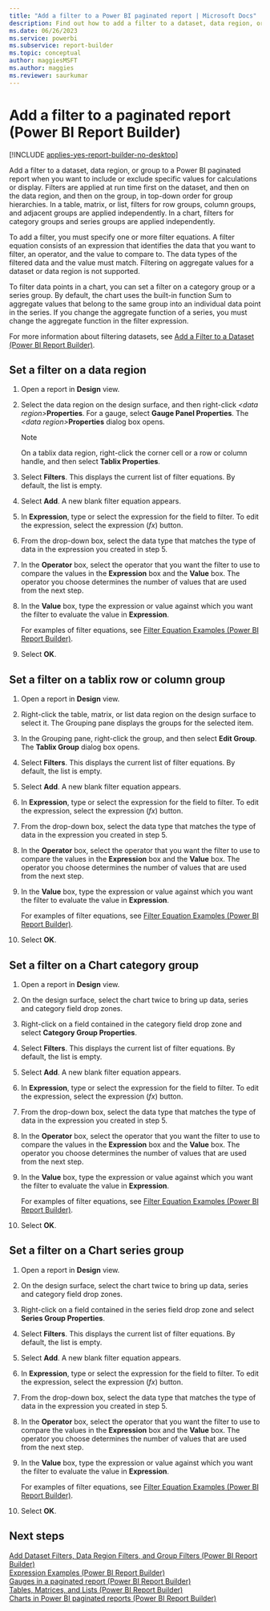 ```yaml
---
title: "Add a filter to a Power BI paginated report | Microsoft Docs"
description: Find out how to add a filter to a dataset, data region, or group when you want to include or exclude specific values for calculations or display in a Power BI paginated report.
ms.date: 06/26/2023
ms.service: powerbi
ms.subservice: report-builder
ms.topic: conceptual
author: maggiesMSFT
ms.author: maggies
ms.reviewer: saurkumar
---
```

# Add a filter to a paginated report (Power BI Report Builder)

[!INCLUDE [applies-yes-report-builder-no-desktop](../../includes/applies-yes-report-builder-no-desktop.md)]

Add a filter to a dataset, data region, or group to a Power BI paginated report when you want to include or exclude specific values for calculations or display. Filters are applied at run time first on the dataset, and then on the data region, and then on the group, in top-down order for group hierarchies. In a table, matrix, or list, filters for row groups, column groups, and adjacent groups are applied independently. In a chart, filters for category groups and series groups are applied independently.  
  
 To add a filter, you must specify one or more filter equations. A filter equation consists of an expression that identifies the data that you want to filter, an operator, and the value to compare to. The data types of the filtered data and the value must match. Filtering on aggregate values for a dataset or data region is not supported.  
  
 To filter data points in a chart, you can set a filter on a category group or a series group. By default, the chart uses the built-in function Sum to aggregate values that belong to the same group into an individual data point in the series. If you change the aggregate function of a series, you must change the aggregate function in the filter expression.  
  
 For more information about filtering datasets, see [Add a Filter to a Dataset (Power BI Report Builder)](/sql/reporting-services/report-data/add-a-filter-to-a-dataset-report-builder-and-ssrs).  
  
  
## Set a filter on a data region  
  
1. Open a report in **Design** view.  
  
2. Select the data region on the design surface, and then right-click _\<data region>_**Properties**. For a gauge, select **Gauge Panel Properties**. The _\<data region>_**Properties** dialog box opens.  
  
    > [!NOTE]  
    >  On a tablix data region, right-click the corner cell or a row or column handle, and then select **Tablix Properties**.  
  
3. Select **Filters**. This displays the current list of filter equations. By default, the list is empty.  
  
4. Select **Add**. A new blank filter equation appears.  
  
5. In **Expression**, type or select the expression for the field to filter. To edit the expression, select the expression (*fx*) button.  
  
6. From the drop-down box, select the data type that matches the type of data in the expression you created in step 5.  
  
7. In the **Operator** box, select the operator that you want the filter to use to compare the values in the **Expression** box and the **Value** box. The operator you choose determines the number of values that are used from the next step.  
  
8. In the **Value** box, type the expression or value against which you want the filter to evaluate the value in **Expression**.  
  
     For examples of filter equations, see [Filter Equation Examples (Power BI Report Builder)](/sql/reporting-services/report-design/filter-equation-examples-report-builder-and-ssrs).  
  
9. Select **OK**.
  
## Set a filter on a tablix row or column group  
  
1. Open a report in **Design** view.  
  
2. Right-click the table, matrix, or list data region on the design surface to select it. The Grouping pane displays the groups for the selected item.  
  
3. In the Grouping pane, right-click the group, and then select **Edit Group**. The **Tablix Group** dialog box opens.  
  
4. Select **Filters**. This displays the current list of filter equations. By default, the list is empty.  
  
5. Select **Add**. A new blank filter equation appears.  
  
6. In **Expression**, type or select the expression for the field to filter. To edit the expression, select the expression (*fx*) button.  
  
7. From the drop-down box, select the data type that matches the type of data in the expression you created in step 5.  
  
8. In the **Operator** box, select the operator that you want the filter to use to compare the values in the **Expression** box and the **Value** box. The operator you choose determines the number of values that are used from the next step.  
  
9. In the **Value** box, type the expression or value against which you want the filter to evaluate the value in **Expression**.  
  
     For examples of filter equations, see [Filter Equation Examples (Power BI Report Builder)](/sql/reporting-services/report-design/filter-equation-examples-report-builder-and-ssrs).  
  
10. Select **OK**.
  
## Set a filter on a Chart category group  
  
1. Open a report in **Design** view.  
  
2. On the design surface, select the chart twice to bring up data, series and category field drop zones.  
  
3. Right-click on a field contained in the category field drop zone and select **Category Group Properties**.  
  
4. Select **Filters**. This displays the current list of filter equations. By default, the list is empty.  
  
5. Select **Add**. A new blank filter equation appears.  
  
6. In **Expression**, type or select the expression for the field to filter. To edit the expression, select the expression (*fx*) button.  
  
7. From the drop-down box, select the data type that matches the type of data in the expression you created in step 5.  
  
8. In the **Operator** box, select the operator that you want the filter to use to compare the values in the **Expression** box and the **Value** box. The operator you choose determines the number of values that are used from the next step.  
  
9. In the **Value** box, type the expression or value against which you want the filter to evaluate the value in **Expression**.  
  
     For examples of filter equations, see [Filter Equation Examples (Power BI Report Builder)](/sql/reporting-services/report-design/filter-equation-examples-report-builder-and-ssrs).  
  
10. Select **OK**.
  
## Set a filter on a Chart series group  
  
1. Open a report in **Design** view.  
  
2. On the design surface, select the chart twice to bring up data, series and category field drop zones.  
  
3. Right-click on a field contained in the series field drop zone and select **Series Group Properties**.  
  
4. Select **Filters**. This displays the current list of filter equations. By default, the list is empty.  
  
5. Select **Add**. A new blank filter equation appears.  
  
6. In **Expression**, type or select the expression for the field to filter. To edit the expression, select the expression (*fx*) button.  
  
7. From the drop-down box, select the data type that matches the type of data in the expression you created in step 5.  
  
8. In the **Operator** box, select the operator that you want the filter to use to compare the values in the **Expression** box and the **Value** box. The operator you choose determines the number of values that are used from the next step.  
  
9. In the **Value** box, type the expression or value against which you want the filter to evaluate the value in **Expression**.  
  
     For examples of filter equations, see [Filter Equation Examples (Power BI Report Builder)](/sql/reporting-services/report-design/filter-equation-examples-report-builder-and-ssrs).  
  
10. Select **OK**.
  
## Next steps  
 [Add Dataset Filters, Data Region Filters, and Group Filters (Power BI Report Builder)](../../paginated-reports/report-design/add-dataset-filters-data-region-filters-and-group-filters.md)   
 [Expression Examples (Power BI Report Builder)](../../paginated-reports/expressions/report-builder-expression-examples.md)   
 [Gauges in a paginated report (Power BI Report Builder)](../../paginated-reports/report-design/visualizations/gauges-report-builder.md)   
 [Tables, Matrices, and Lists (Power BI Report Builder)](../../paginated-reports/report-builder-tables-matrices-lists.md)   
 [Charts in Power BI paginated reports (Power BI Report Builder)](../../paginated-reports/report-design/visualizations/charts-report-builder.md)  
  
  
